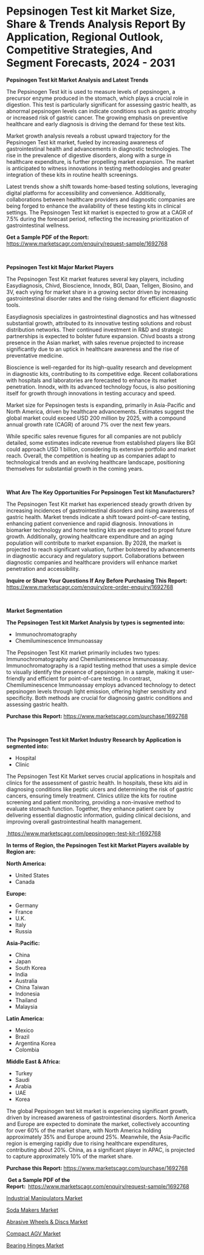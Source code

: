 <p><h1>Pepsinogen Test kit Market Size, Share & Trends Analysis Report By Application, Regional Outlook, Competitive Strategies, And Segment Forecasts, 2024 - 2031</h1></p><p><strong>Pepsinogen Test kit Market Analysis and Latest Trends</strong></p>
<p><p>The Pepsinogen Test kit is used to measure levels of pepsinogen, a precursor enzyme produced in the stomach, which plays a crucial role in digestion. This test is particularly significant for assessing gastric health, as abnormal pepsinogen levels can indicate conditions such as gastric atrophy or increased risk of gastric cancer. The growing emphasis on preventive healthcare and early diagnosis is driving the demand for these test kits.</p><p>Market growth analysis reveals a robust upward trajectory for the Pepsinogen Test kit market, fueled by increasing awareness of gastrointestinal health and advancements in diagnostic technologies. The rise in the prevalence of digestive disorders, along with a surge in healthcare expenditure, is further propelling market expansion. The market is anticipated to witness innovations in testing methodologies and greater integration of these kits in routine health screenings.</p><p>Latest trends show a shift towards home-based testing solutions, leveraging digital platforms for accessibility and convenience. Additionally, collaborations between healthcare providers and diagnostic companies are being forged to enhance the availability of these testing kits in clinical settings. The Pepsinogen Test kit market is expected to grow at a CAGR of 7.5% during the forecast period, reflecting the increasing prioritization of gastrointestinal wellness.</p></p>
<p><strong>Get a Sample PDF of the Report:&nbsp;</strong> <a href="https://www.marketscagr.com/enquiry/request-sample/1692768?utm_campaign=1126&utm_medium=2&utm_source=Github&utm_content=ia&utm_term=20102024&utm_id=pepsinogen-test-kit">https://www.marketscagr.com/enquiry/request-sample/1692768</a></p>
<p>&nbsp;</p>
<p><strong>Pepsinogen Test kit Major Market Players</strong></p>
<p><p>The Pepsinogen Test Kit market features several key players, including Easydiagnosis, Chivd, Bioscience, Innodx, BGI, Daan, Tellgen, Biosino, and 3V, each vying for market share in a growing sector driven by increasing gastrointestinal disorder rates and the rising demand for efficient diagnostic tools.</p><p>Easydiagnosis specializes in gastrointestinal diagnostics and has witnessed substantial growth, attributed to its innovative testing solutions and robust distribution networks. Their continued investment in R&D and strategic partnerships is expected to bolster future expansion. Chivd boasts a strong presence in the Asian market, with sales revenue projected to increase significantly due to an uptick in healthcare awareness and the rise of preventative medicine.</p><p>Bioscience is well-regarded for its high-quality research and development in diagnostic kits, contributing to its competitive edge. Recent collaborations with hospitals and laboratories are forecasted to enhance its market penetration. Innodx, with its advanced technology focus, is also positioning itself for growth through innovations in testing accuracy and speed.</p><p>Market size for Pepsinogen tests is expanding, primarily in Asia-Pacific and North America, driven by healthcare advancements. Estimates suggest the global market could exceed USD 200 million by 2025, with a compound annual growth rate (CAGR) of around 7% over the next few years.</p><p>While specific sales revenue figures for all companies are not publicly detailed, some estimates indicate revenue from established players like BGI could approach USD 1 billion, considering its extensive portfolio and market reach. Overall, the competition is heating up as companies adapt to technological trends and an evolving healthcare landscape, positioning themselves for substantial growth in the coming years.</p></p>
<p>&nbsp;</p>
<p><strong>What Are The Key Opportunities For Pepsinogen Test kit Manufacturers?</strong></p>
<p><p>The Pepsinogen Test Kit market has experienced steady growth driven by increasing incidences of gastrointestinal disorders and rising awareness of gastric health. Market trends indicate a shift toward point-of-care testing, enhancing patient convenience and rapid diagnosis. Innovations in biomarker technology and home testing kits are expected to propel future growth. Additionally, growing healthcare expenditure and an aging population will contribute to market expansion. By 2028, the market is projected to reach significant valuation, further bolstered by advancements in diagnostic accuracy and regulatory support. Collaborations between diagnostic companies and healthcare providers will enhance market penetration and accessibility.</p></p>
<p><strong>Inquire or Share Your Questions If Any Before Purchasing This Report:</strong> <a href="https://www.marketscagr.com/enquiry/pre-order-enquiry/1692768?utm_campaign=1126&utm_medium=2&utm_source=Github&utm_content=ia&utm_term=20102024&utm_id=pepsinogen-test-kit">https://www.marketscagr.com/enquiry/pre-order-enquiry/1692768</a></p>
<p>&nbsp;</p>
<p><strong>Market Segmentation</strong></p>
<p><strong>The Pepsinogen Test kit Market Analysis by types is segmented into:</strong></p>
<p><ul><li>Immunochromatography</li><li>Chemiluminescence Immunoassay</li></ul></p>
<p><p>The Pepsinogen Test Kit market primarily includes two types: Immunochromatography and Chemiluminescence Immunoassay. Immunochromatography is a rapid testing method that uses a simple device to visually identify the presence of pepsinogen in a sample, making it user-friendly and efficient for point-of-care testing. In contrast, Chemiluminescence Immunoassay employs advanced technology to detect pepsinogen levels through light emission, offering higher sensitivity and specificity. Both methods are crucial for diagnosing gastric conditions and assessing gastric health.</p></p>
<p><strong>Purchase this Report:&nbsp;</strong><a href="https://www.marketscagr.com/purchase/1692768?utm_campaign=1126&utm_medium=2&utm_source=Github&utm_content=ia&utm_term=20102024&utm_id=pepsinogen-test-kit">https://www.marketscagr.com/purchase/1692768</a></p>
<p>&nbsp;</p>
<p><strong>The Pepsinogen Test kit Market Industry Research by Application is segmented into:</strong></p>
<p><ul><li>Hospital</li><li>Clinic</li></ul></p>
<p><p>The Pepsinogen Test Kit Market serves crucial applications in hospitals and clinics for the assessment of gastric health. In hospitals, these kits aid in diagnosing conditions like peptic ulcers and determining the risk of gastric cancers, ensuring timely treatment. Clinics utilize the kits for routine screening and patient monitoring, providing a non-invasive method to evaluate stomach function. Together, they enhance patient care by delivering essential diagnostic information, guiding clinical decisions, and improving overall gastrointestinal health management.</p></p>
<p><a href="https://www.marketscagr.com/pepsinogen-test-kit-r1692768?utm_campaign=1126&utm_medium=2&utm_source=Github&utm_content=ia&utm_term=20102024&utm_id=pepsinogen-test-kit">&nbsp;https://www.marketscagr.com/pepsinogen-test-kit-r1692768</a></p>
<p><strong>In terms of Region, the Pepsinogen Test kit Market Players available by Region are:</strong></p>
<p>
    <p> <strong> North America: </strong>
        <ul>
            <li>United States</li>
            <li>Canada</li>
        </ul>
        </p> 
    <p> <strong> Europe: </strong>
        <ul>
            <li>Germany</li>
            <li>France</li>
            <li>U.K.</li>
            <li>Italy</li>
            <li>Russia</li>
        </ul>
        </p> 
    <p> <strong> Asia-Pacific: </strong>
        <ul>
            <li>China</li>
            <li>Japan</li>
            <li>South Korea</li>
            <li>India</li>
            <li>Australia</li>
            <li>China Taiwan</li>
            <li>Indonesia</li>
            <li>Thailand</li>
            <li>Malaysia</li>
        </ul>
        </p> 
    <p> <strong> Latin America: </strong>
        <ul>
            <li>Mexico</li>
            <li>Brazil</li>
            <li>Argentina Korea</li>
            <li>Colombia</li>
        </ul>
        </p> 
    <p> <strong> Middle East & Africa: </strong>
        <ul>
            <li>Turkey</li>
            <li>Saudi</li>
            <li>Arabia</li>
            <li>UAE</li>
            <li>Korea</li>
        </ul>
    </p>
    </p>
<p><p>The global Pepsinogen test kit market is experiencing significant growth, driven by increased awareness of gastrointestinal disorders. North America and Europe are expected to dominate the market, collectively accounting for over 60% of the market share, with North America holding approximately 35% and Europe around 25%. Meanwhile, the Asia-Pacific region is emerging rapidly due to rising healthcare expenditures, contributing about 20%. China, as a significant player in APAC, is projected to capture approximately 10% of the market share.</p></p>
<p><strong>Purchase this Report: </strong><a href="https://www.marketscagr.com/purchase/1692768?utm_campaign=1126&utm_medium=2&utm_source=Github&utm_content=ia&utm_term=20102024&utm_id=pepsinogen-test-kit">https://www.marketscagr.com/purchase/1692768</a></p>
<p>&nbsp;<strong>Get a Sample PDF of the Report:&nbsp;&nbsp;</strong><a href="https://www.marketscagr.com/enquiry/request-sample/1692768?utm_campaign=1126&utm_medium=2&utm_source=Github&utm_content=ia&utm_term=20102024&utm_id=pepsinogen-test-kit">https://www.marketscagr.com/enquiry/request-sample/1692768</a></p>
<p><strong></strong></p>
<p><p><a href="https://www.linkedin.com/pulse/industrial-manipulators-market-research-report-exploring-pgrbe?utm_campaign=1126&utm_medium=2&utm_source=Github&utm_content=ia&utm_term=20102024&utm_id=pepsinogen-test-kit">Industrial Manipulators Market</a></p><p><a href="https://www.linkedin.com/pulse/soda-makers-mosaic-piecing-together-global-market-dynamics-wqgxe?utm_campaign=1126&utm_medium=2&utm_source=Github&utm_content=ia&utm_term=20102024&utm_id=pepsinogen-test-kit">Soda Makers Market</a></p><p><a href="https://www.linkedin.com/pulse/market-leaders-laggards-global-abrasive-wheels-discs-trends-z9txf?utm_campaign=1126&utm_medium=2&utm_source=Github&utm_content=ia&utm_term=20102024&utm_id=pepsinogen-test-kit">Abrasive Wheels & Discs Market</a></p><p><a href="https://www.linkedin.com/pulse/comprehensive-compact-agv-market-report-segmentation-type-application-8q0ce?utm_campaign=1126&utm_medium=2&utm_source=Github&utm_content=ia&utm_term=20102024&utm_id=pepsinogen-test-kit">Compact AGV Market</a></p><p><a href="https://www.linkedin.com/pulse/global-bearing-hinges-industry-analysis-report-market-size-kcjge?utm_campaign=1126&utm_medium=2&utm_source=Github&utm_content=ia&utm_term=20102024&utm_id=pepsinogen-test-kit">Bearing Hinges Market</a></p></p>